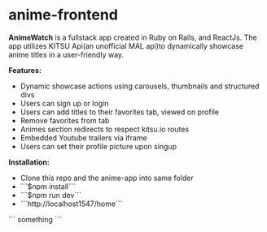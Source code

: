 # anime-frontend
<p><strong>AnimeWatch</strong> is a fullstack app created in Ruby on Rails, and ReactJs. The app utilizes KITSU Api(an unofficial MAL api)to dynamically showcase anime titles
in a user-friendly way.</p>

<p><strong>Features:</strong> 
<ul>
<li>Dynamic showcase actions using carousels, thumbnails and structured divs</li>
<li>Users can sign up or login </li>
<li>Users can add titles to their favorites tab, viewed on profile </li>
<li>Remove favorites from tab </li>
<li>Animes section redirects to respect kitsu.io routes </li>
<li>Embedded Youtube trailers via iframe </li>
<li>Users can set their profile picture upon singup</li>
</ul>
</p>

<p><strong>Installation:</strong> 
<ul>
  <li> Clone this repo and the anime-app into same folder</li>
  <li> ```$npm install```</li>
  <li> ```$npm run dev```</li>
  <li> ```http://localhost1547/home```</li>
  </ul>
</p>
``` something ```
